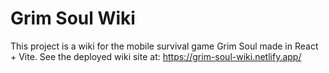 # Grim Soul Wiki

This project is a wiki for the mobile survival game Grim Soul made in React + Vite.
See the deployed wiki site at: https://grim-soul-wiki.netlify.app/